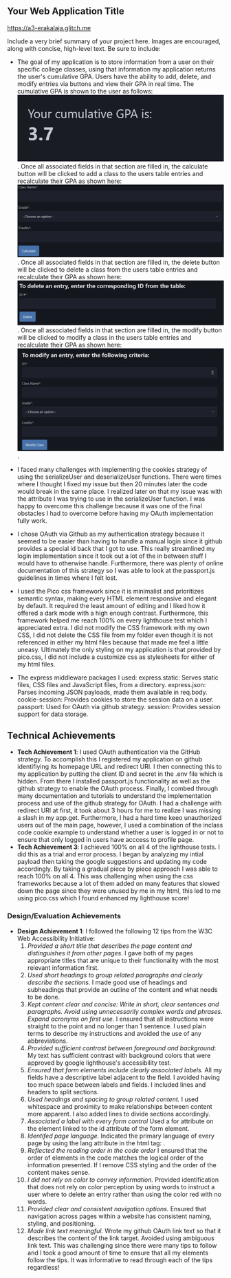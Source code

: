 ## Your Web Application Title

https://a3-erakalaja.glitch.me

Include a very brief summary of your project here. Images are encouraged, along with concise, high-level text. Be sure to include:

- The goal of my application is to store information from a user on their specific college classes, using that information my application returns the user's cumulative GPA. Users have the ability to add, delete, and modify entries via buttons and view their GPA in real time. 
  The cumulative GPA is shown to the user as follows: ![alt text](image.png) . 
  Once all associated fields in that section are filled in, the calculate button will be clicked to add a class to the users table entries and recalculate their GPA as shown here: ![alt text](image-1.png) .
  Once all associated fields in that section are filled in, the delete button will be clicked to delete a class from the users table entries and recalculate their GPA as shown here: ![alt text](image-2.png) .
  Once all associated fields in that section are filled in, the modify button will be clicked to modify a class in the users table entries and recalculate their GPA as shown here: ![alt text](image-3.png) .

- I faced many challenges with implementing the cookies strategy of using the serializeUser and deserializeUser functions. There were times where I thought I fixed my issue but then 20 minutes later the code would break in the same place. I realized later on that my issue was with the attribute I was trying to use in the serializeUser function. I was happy to overcome this challenge because it was one of the final obstacles I had to overcome before having my OAuth implementation fully work. 

- I chose OAuth via Github as my authentication strategy because it seemed to be easier than having to handle a manual login since it github provides a special id back that I got to use. This really streamlined my login implementation since it took out a lot of the in between stuff I would have to otherwise handle. Furthermore, there was plenty of online documentation of this strategy so I was able to look at the passport.js guidelines in times where I felt lost. 

- I used the Pico css framework since it is minimalist and prioritizes semantic syntax, making every HTML element responsive and elegant by default. It required the least amount of editing and I liked how it offered a dark mode with a high enough contrast. Furthermore, this framework helped me reach 100% on every lighthouse test which I appreciated extra. 
  I did not modify the CSS framework with my own CSS, I did not delete the CSS file from my folder even though it is not referenced in either my html files because that made me feel a little uneasy. Ultimately the only styling on my application is that provided by pico.css, I did not include a customize css as stylesheets for either of my html files.

- The express middleware packages I used: 
  express.static: Serves static files, CSS files and JavaScript files, from a directory.
  express.json: Parses incoming JSON payloads, made them available in req.body.
  cookie-session: Provides cookies to store the session data on a user.
  passport: Used for OAuth via github strategy.
  session: Provides session support for data storage. 

## Technical Achievements
- **Tech Achievement 1**: I used OAuth authentication via the GitHub strategy. To accomplish this I registered my application on github identifiying its homepage URL and redirect URI. I then connecting this to my application by putting the client ID and secret in the .env file which is hidden. From there I installed passport.js functionality as well as the github strategy to enable the OAuth process. Finally, I combed through many documentation and tutorials to understand the implementation process and use of the github strategy for OAuth. I had a challenge with redirect URI at first, it took about 3 hours for me to realize I was missing a slash in my app.get. Furthermore, I had a hard time keeo unauthorized users out of the main page, however, I used a combination of the inclass code cookie example to understand whether a user is logged in or not to ensure that only logged in users have acccess to profile page. 
- **Tech Achievement 3**: I achieved 100% on all 4 of the lighthouse tests. I did this as a trial and error process. I began by analyzing my intial payload then taking the google suggestions and updating my code accordingly. By taking a gradual piece by piece approach I was able to reach 100% on all 4. This was challenging when using the css frameworks because a lot of them added on many features that slowed down the page since they were unused by me in my html, this led to me using pico.css which I found enhanced my lighthouse score! 

### Design/Evaluation Achievements
- **Design Achievement 1**: I followed the following 12 tips from the W3C Web Accessibility Initiative:
  1. *Provided a short title that describes the page content and distinguishes it from other pages*. I gave both of my pages appropriate titles that are unique to their functionality with the most relevant information first.
  2. *Used short headings to group related paragraphs and clearly describe the sections.* I made good use of headings and subheadings that provide an outline of the content and what needs to be done. 
  3. *Kept content clear and concise: Write in short, clear sentences and paragraphs. Avoid using unnecessarily complex words and phrases. Expand acronyms on first use.* I ensured that all instructions were straight to the point and no longer than 1 sentence. I used plain terms to describe my instructions and avoided the use of any abbreviations. 
  4. *Provided sufficient contrast between foreground and background*: My text has sufficient contrast with background colors that were approved by google lighthouse's accessibility test. 
  5. *Ensured that form elements include clearly associated labels.* All my fields have a descriptive label adjacent to the field. I avoided having too much space between labels and fields. I included lines and headers to split sections. 
  6. *Used headings and spacing to group related content.* I used whitespace and proximity to make relationships between content more apparent. I also added lines to divide sections accordingly. 
  7. *Associated a label with every form control* Used a for attribute on the <label> element linked to the id attribute of the form element.
  8. *Identifed page language.* Indicated the primary language of every page by using the lang attribute in the html tag: <html lang="en">. 
  9. *Reflected the reading order in the code order* I ensured that the order of elements in the code matches the logical order of the information presented. If I remove CSS styling and the order of the content makes sense.
  10. *I did not rely on color to convey information.* Provided identification that does not rely on color perception by using words to instruct a user where to delete an entry rather than using the color red with no words.
  11. *Provided clear and consistent navigation options.* Ensured that navigation across pages within a website has consistent naming, styling, and positioning. 
  12. *Made link text meaningful.* Wrote my github OAuth link text so that it describes the content of the link target. Avoided using ambiguous link text.
This was challenging since there were many tips to follow and I took a good amount of time to ensure that all my elements follow the tips. It was informative to read through each of the tips regardless! 
